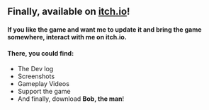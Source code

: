## Finally, available on [itch.io](hellbounce.itch.io/bob-the-man)!



#### If you like the game and want me to update it and bring the game somewhere, interact with me on itch.io.

#### There, you could find:
- The Dev log
- Screenshots
- Gameplay Videos
- Support the game
- And finally, download **Bob, the man**!
